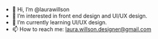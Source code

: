 - 👋 Hi, I’m @laurawillson
- 👀 I’m interested in front end design and UI/UX design.
- 🌱 I’m currently learning UI/UX design.
- 📫 How to reach me: laura.willson.designer@gmail.com

<!---
laurawillson/laurawillson is a ✨ special ✨ repository because its `README.md` (this file) appears on your GitHub profile.
You can click the Preview link to take a look at your changes.
--->
